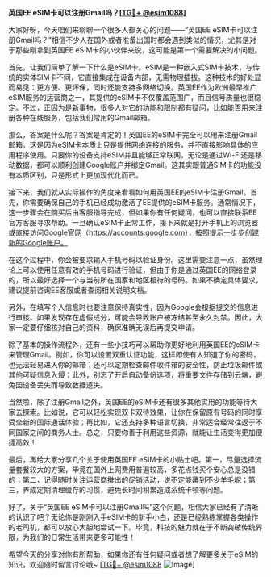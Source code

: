 **英国EE eSIM卡可以注册Gmail吗？[[TG💪+ @esim1088](https://t.me/s/esim1088)]**

大家好呀，今天咱们来聊聊一个很多人都关心的问题——“英国EE eSIM卡可以注册Gmail吗？”相信不少人在国外或者准备出国时都会遇到类似的情况，尤其是对于那些刚拿到英国EE eSIM卡的小伙伴来说，这可能是第一个需要解决的小问题。

首先，让我们简单了解一下什么是eSIM卡。eSIM是一种嵌入式SIM卡技术，与传统的实体SIM卡不同，它直接集成在设备内部，无需物理插拔。这种技术的好处显而易见：更方便、更环保，同时还能支持多网络切换。英国EE作为欧洲最早推广eSIM服务的运营商之一，其提供的eSIM卡不仅覆盖范围广，而且信号质量也很稳定。不过，正因为是新事物，很多人对它的功能和限制都有疑问，比如能否用来注册各种在线服务，包括我们常用的Gmail邮箱。

那么，答案是什么呢？答案是肯定的！英国EE的eSIM卡完全可以用来注册Gmail邮箱。这是因为eSIM卡本质上只是提供网络连接的服务，并不直接影响具体的应用程序使用。只要你的设备支持eSIM并且能够正常联网，无论是通过Wi-Fi还是移动数据，都可以顺利创建Google账户并绑定Gmail。这其实跟普通SIM卡的功能没有本质区别，只是形式上更加现代化而已。

接下来，我们就从实际操作的角度来看看如何用英国EE的eSIM卡注册Gmail。首先，你需要确保自己的手机已经成功激活了EE提供的eSIM卡服务。通常情况下，这一步骤会在购买后由客服指导完成，但如果你有任何疑问，也可以直接联系EE官方客服寻求帮助。一旦确认eSIM卡正常工作，接下来就是打开手机上的浏览器或直接访问Google官网（https://accounts.google.com），按照提示一步步创建新的Google账户。

在这个过程中，你会被要求输入手机号码以验证身份。这里需要注意一点，虽然理论上可以使用任意有效的手机号码进行验证，但由于你是通过英国EE的网络登录的，所以最好选择一个与当前所在国家和地区相符的号码。如果不确定具体要求，建议提前咨询EE客服或者查阅相关说明文档。

另外，在填写个人信息时也要注意保持真实性，因为Google会根据提交的信息进行审核。如果发现存在虚假成分，可能会导致账户被冻结甚至永久封禁。因此，大家一定要仔细核对自己的资料，确保准确无误后再提交申请。

除了基本的操作流程外，还有一些小技巧可以帮助你更好地利用英国EE的eSIM卡来管理Gmail。例如，你可以设置双重认证功能，这样即使有人知道了你的密码，也无法轻易进入你的邮箱；还可以定期检查邮件收件箱的安全性，防止垃圾邮件或其他可疑信息入侵；此外，别忘了开启自动备份选项，将重要文件存储到云端，避免因设备丢失而导致数据遗失。

当然啦，除了注册Gmail之外，英国EE的eSIM卡还有很多其他实用的功能等待大家去探索。比如说，它可以轻松实现双卡双待效果，让你在保留原有号码的同时享受全新的国际通话体验；再比如，它还支持多种语言切换，非常适合经常往返于不同国家之间的商务人士。总之，只要你善于利用这些资源，就能让生活变得更加便捷高效！

最后，再给大家分享几个关于使用英国EE eSIM卡的小贴士吧。第一，尽量选择流量套餐较大的方案，毕竟在国外上网费用普遍较高，多花点钱买个安心总是没错的；第二，记得随时关注运营商推出的促销活动，说不定能薅到不少羊毛呢；第三，养成定期清理缓存的习惯，避免长时间积累造成系统卡顿等问题。

好了，关于“英国EE eSIM卡可以注册Gmail吗”这个问题，相信大家已经有了清晰的认识了吧？无论你是刚刚入手eSIM卡的新手小白，还是已经熟练掌握各类操作的老司机，都可以放心大胆地尝试一下。毕竟，科技的魅力就在于不断突破传统界限，为我们的日常生活带来更多可能性！

希望今天的分享对你有所帮助，如果你还有任何疑问或者想了解更多关于eSIM的知识，欢迎随时留言讨论哦~ [[TG💪+ @esim1088](https://t.me/s/esim1088) ![Image](https://i.postimg.cc/4NQfJmqS/Snipaste-2025-05-13-00-14-12.png)]